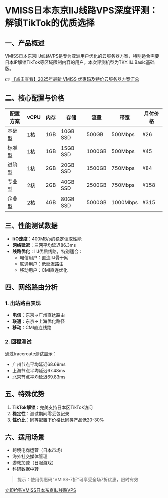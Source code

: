 # VMISS日本东京IIJ线路VPS深度评测：解锁TikTok的优质选择

## 一、产品概述
VMISS日本东京IIJ线路VPS是专为亚洲用户优化的云服务器方案，特别适合需要日本IP解锁TikTok等区域限制内容的用户。本次评测机型为TKY.IIJ.Basic基础版。

👉 [【点击查看】2025年最新 VMISS 优惠码及特价云服务器方案汇总](https://bit.ly/Vmiss)

## 二、核心配置与价格
| 配置方案 | vCPU | 内存 | 存储 | 流量 | 带宽 | 月付价格 |
|---------|------|------|------|------|------|---------|
| 基础型 | 1核 | 1GB | 10GB SSD | 500GB | 500Mbps | ¥26 |
| 标准型 | 1核 | 1GB | 15GB SSD | 1000GB | 500Mbps | ¥45 |
| 进阶型 | 1核 | 2GB | 20GB SSD | 1500GB | 750Mbps | ¥84 |
| 专业型 | 2核 | 2GB | 40GB SSD | 2500GB | 750Mbps | ¥158 |
| 企业型 | 2核 | 4GB | 80GB SSD | 5000GB | 1000Mbps | ¥315 |

## 三、性能测试数据
- **I/O速度**：400MB/s的稳定读取性能
- **网络延迟**：三网平均延迟86.3ms
- **线路优化**：IIJ优质线路，特别适合：
  - 电信用户：直连IIJ骨干网
  - 联通用户：低延迟路由
  - 移动用户：CMI直连优化

## 四、网络路由分析
### 1. 出站路由表现
- **电信**：东京→广州直达路由
- **联通**：东京→上海优化路径
- **移动**：CMI直连线路

### 2. 回程测试
通过traceroute测试显示：
- 广州节点平均延迟68.69ms
- 上海节点平均延迟67.48ms
- 北京节点平均延迟69.83ms

## 五、特殊优势
1. **TikTok解锁**：完美支持日本区TikTok访问
2. **稳定性**：测试期间零丢包记录
3. **性价比**：同等配置下价格比同类产品低20-30%

## 六、适用场景
- 跨境电商运营（日本市场）
- 海外社交媒体管理
- 游戏加速（日服游戏）
- 科研数据中转

> 提示：使用优惠码"VMISS-7折"可享受全场7折优惠，限时有效

[立即抢购VMISS日本东京IIJ线路VPS](https://bit.ly/Vmiss)